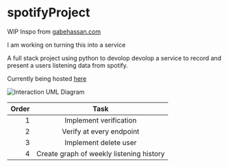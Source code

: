 # spotifyProject

WIP
Inspo from [gabehassan.com](https://gabehassan.com)

I am working on turning this into a service 

A full stack project using python to devolop devolop a service to record and present a users listening data from spotify.

Currently being hosted [here](https://mazenmirza.com)


![Interaction UML Diagram](https://lh3.googleusercontent.com/drive-viewer/AJc5JmTHyNXfCY1RM9MVtIbSTFBq8UOq-4t713W5_mJrSmQIkmgvscuoCl5d_2KXdxetgi4HraoapuQ=w1832-h1296)




Order| Task |
------------------------------------------------: | :--------------------------------------:| 
1 | Implement verification | 
2 | Verify at every endpoint|
3 | Implement delete user|
4 | Create graph of weekly listening history|

